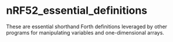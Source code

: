 # nRF52_essential_definitions
These are essential shorthand Forth definitions leveraged by other programs for manipulating variables and one-dimensional arrays.
